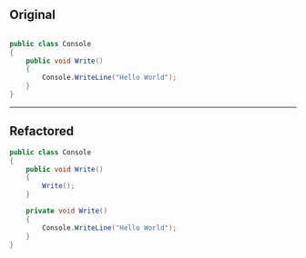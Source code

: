 ﻿## Original

```csharp

public class Console
{
    public void Write()
    {
        Console.WriteLine("Hello World");
    }
}
```

---

## Refactored

```csharp
public class Console
{
    public void Write()
    {
        Write();
    }

    private void Write()
    {
        Console.WriteLine("Hello World");
    }
}
```